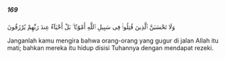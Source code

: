 ##### 169

<span class="ayah">وَلَا تَحْسَبَنَّ ٱلَّذِينَ قُتِلُوا۟ فِى سَبِيلِ ٱللَّهِ أَمْوَٰتًۢا ۚ بَلْ أَحْيَآءٌ عِندَ رَبِّهِمْ يُرْزَقُونَ</span>

<span class="ayah_translation">Janganlah kamu mengira bahwa orang-orang yang gugur di jalan Allah itu mati; bahkan mereka itu hidup disisi Tuhannya dengan mendapat rezeki.</span>
